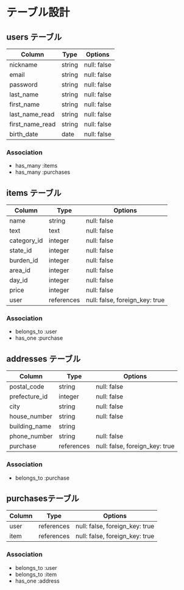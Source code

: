# テーブル設計

## users テーブル

| Column          | Type   | Options     |
| --------------- | ------ | ----------- |
| nickname        | string | null: false |
| email           | string | null: false |
| password        | string | null: false |
| last_name       | string | null: false |
| first_name      | string | null: false |
| last_name_read  | string | null: false |
| first_name_read | string | null: false |
| birth_date      | date   | null: false |

### Association

- has_many :items
- has_many :purchases

## items テーブル

| Column      | Type        | Options                        |
| ----------- | ----------- | ------------------------------ |
| name        | string      | null: false                    |
| text        | text        | null: false                    |
| category_id | integer     | null: false                    |
| state_id    | integer     | null: false                    |
| burden_id   | integer     | null: false                    |
| area_id     | integer     | null: false                    |
| day_id      | integer     | null: false                    |
| price       | integer     | null: false                    |
| user        | references  | null: false, foreign_key: true |

### Association

- belongs_to :user
- has_one :purchase

## addresses テーブル

| Column             | Type        | Options                        |
| ------------------ | ----------- | ------------------------------ |
| postal_code        | string      | null: false                    |
| prefecture_id      | integer     | null: false                    |
| city               | string      | null: false                    |
| house_number       | string      | null: false                    |
| building_name      | string      |                                |
| phone_number       | string      | null: false                    |
| purchase           | references  | null: false, foreign_key: true |

### Association

- belongs_to :purchase

## purchasesテーブル

| Column        | Type       | Options                        |
| ------------- | ---------- | ------------------------------ |
| user          | references | null: false, foreign_key: true |
| item          | references | null: false, foreign_key: true |

### Association

- belongs_to :user
- belongs_to :item
- has_one :address